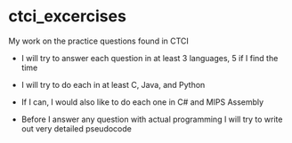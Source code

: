 # ctci_excercises

My work on the practice questions found in CTCI

- I will try to answer each question in at least 3 languages, 5 if I find the time

- I will try to do each in at least C, Java, and Python

- If I can, I would also like to do each one in C# and MIPS Assembly

- Before I answer any question with actual programming I will try to write out very detailed pseudocode
